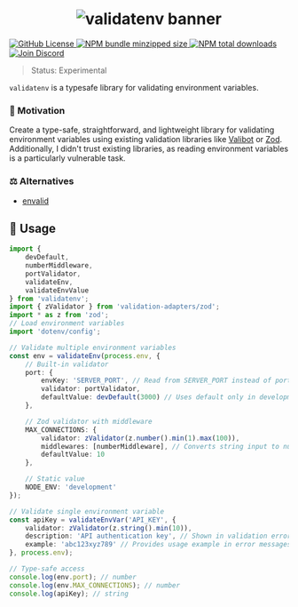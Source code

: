 <h1 align="center">
    <img src="https://raw.githubusercontent.com/builder-group/monorepo/develop/packages/validatenv/.github/banner.svg" alt="validatenv banner">
</h1>

<p align="left">
    <a href="https://github.com/builder-group/monorepo/blob/develop/LICENSE">
        <img src="https://img.shields.io/github/license/builder-group/monorepo.svg?label=license&style=flat&colorA=293140&colorB=FDE200" alt="GitHub License"/>
    </a>
    <a href="https://www.npmjs.com/package/validatenv">
        <img src="https://img.shields.io/bundlephobia/minzip/validatenv.svg?label=minzipped%20size&style=flat&colorA=293140&colorB=FDE200" alt="NPM bundle minzipped size"/>
    </a>
    <a href="https://www.npmjs.com/package/validatenv">
        <img src="https://img.shields.io/npm/dt/validatenv.svg?label=downloads&style=flat&colorA=293140&colorB=FDE200" alt="NPM total downloads"/>
    </a>
    <a href="https://discord.gg/w4xE3bSjhQ">
        <img src="https://img.shields.io/discord/795291052897992724.svg?label=&logo=discord&logoColor=000000&color=293140&labelColor=FDE200" alt="Join Discord"/>
    </a>
</p>

> Status: Experimental

`validatenv` is a typesafe library for validating environment variables.

### 🌟 Motivation

Create a type-safe, straightforward, and lightweight library for validating environment variables using existing validation libraries like [Valibot](https://valibot.dev/) or [Zod](https://zod.dev/).
Additionally, I didn't trust existing libraries, as reading environment variables is a particularly vulnerable task.

### ⚖️ Alternatives

- [envalid](https://github.com/af/envalid)

## 📖 Usage

```ts
import {
	devDefault,
	numberMiddleware,
	portValidator,
	validateEnv,
	validateEnvValue
} from 'validatenv';
import { zValidator } from 'validation-adapters/zod';
import * as z from 'zod';
// Load environment variables
import 'dotenv/config';

// Validate multiple environment variables
const env = validateEnv(process.env, {
	// Built-in validator
	port: {
		envKey: 'SERVER_PORT', // Read from SERVER_PORT instead of port
		validator: portValidator,
		defaultValue: devDefault(3000) // Uses default only in development environment
	},

	// Zod validator with middleware
	MAX_CONNECTIONS: {
		validator: zValidator(z.number().min(1).max(100)),
		middlewares: [numberMiddleware], // Converts string input to number
		defaultValue: 10
	},

	// Static value
	NODE_ENV: 'development'
});

// Validate single environment variable
const apiKey = validateEnvVar('API_KEY', {
	validator: zValidator(z.string().min(10)),
	description: 'API authentication key', // Shown in validation error messages for better debugging
	example: 'abc123xyz789' // Provides usage example in error messages
}, process.env);

// Type-safe access
console.log(env.port); // number
console.log(env.MAX_CONNECTIONS); // number
console.log(apiKey); // string
```
